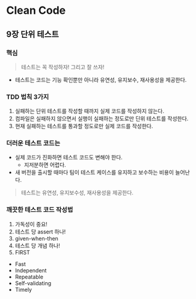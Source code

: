# Clean Code

## 9장 단위 테스트

### 핵심

> 테스트는 꼭 작성하자! 그리고 잘 쓰자!

- 테스트는 코드는 기능 확인뿐만 아니라 유연성, 유지보수, 재사용성을 제공한다.

### TDD 법칙 3가지

1. 실패하는 단위 테스트를 작성할 때까지 실제 코드를 작성하지 않는다.
2. 컴파일은 실패하지 않으면서 실행이 실패하는 정도로만 딘위 테스트를 작성한다.
3. 현재 실패하는 테스트를 통과할 정도로만 실제 코드를 작성한다.

### 더러운 테스트 코드는

- 실제 코드가 진화하면 테스트 코드도 변해야 한다.
  - 지저분하면 어렵다.
- 새 버전을 출시할 때마다 팀이 테스트 케이스를 유지하고 보수하는 비용이 늘어난다.

> 테스트는 유연성, 유지보수성, 재사용성을 제공한다.

### 깨끗한 테스트 코드 작성법

1. 가독성이 중요!
2. 테스트 당 assert 하나!
3. given-when-then
4. 테스트 당 개념 하나!
5. FIRST
  - Fast
  - Independent
  - Repeatable
  - Self-validating
  - Timely
